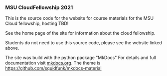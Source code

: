 ### MSU CloudFellowship 2021

This is the source code for the website for course materials for the MSU Cloud fellowship, hosting TBD!

See the home page of the site for information about the cloud fellowship.   

Students do not need to use this source code, please see the website linked above. 

The site was build with the python package "MkDocs"  For details and full documentation visit [mkdocs.org](https://www.mkdocs.org).   The theme is https://github.com/squidfunk/mkdocs-material

